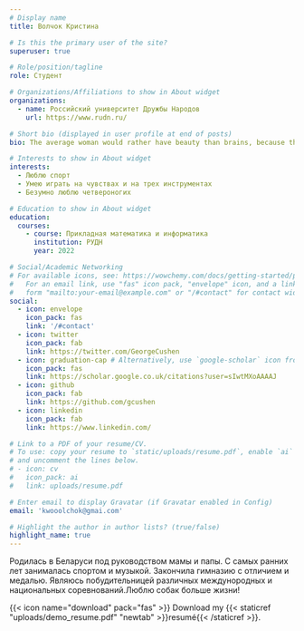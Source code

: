 ```yaml
---
# Display name
title: Волчок Кристина

# Is this the primary user of the site?
superuser: true

# Role/position/tagline
role: Студент

# Organizations/Affiliations to show in About widget
organizations:
  - name: Российский университет Дружбы Народов
    url: https://www.rudn.ru/

# Short bio (displayed in user profile at end of posts)
bio: The average woman would rather have beauty than brains, because the average man can see better than he can think.

# Interests to show in About widget
interests:
  - Люблю спорт
  - Умею играть на чувствах и на трех инструментах
  - Безумно люблю четвероногих

# Education to show in About widget
education:
  courses:
    - course: Прикладная математика и информатика
      institution: РУДН 
      year: 2022

# Social/Academic Networking
# For available icons, see: https://wowchemy.com/docs/getting-started/page-builder/#icons
#   For an email link, use "fas" icon pack, "envelope" icon, and a link in the
#   form "mailto:your-email@example.com" or "/#contact" for contact widget.
social:
  - icon: envelope
    icon_pack: fas
    link: '/#contact'
  - icon: twitter
    icon_pack: fab
    link: https://twitter.com/GeorgeCushen
  - icon: graduation-cap # Alternatively, use `google-scholar` icon from `ai` icon pack
    icon_pack: fas
    link: https://scholar.google.co.uk/citations?user=sIwtMXoAAAAJ
  - icon: github
    icon_pack: fab
    link: https://github.com/gcushen
  - icon: linkedin
    icon_pack: fab
    link: https://www.linkedin.com/

# Link to a PDF of your resume/CV.
# To use: copy your resume to `static/uploads/resume.pdf`, enable `ai` icons in `params.toml`,
# and uncomment the lines below.
# - icon: cv
#   icon_pack: ai
#   link: uploads/resume.pdf

# Enter email to display Gravatar (if Gravatar enabled in Config)
email: 'kwooolchok@gmai.com'

# Highlight the author in author lists? (true/false)
highlight_name: true
---
```

Родилась в Беларуси под руководством мамы и папы. С самых ранних лет занималась спортом и музыкой. Закончила гимназию с отличием и медалью. Являюсь побудительницей различных междунородных и национальных соревнований.Люблю собак больше жизни!

{{< icon name="download" pack="fas" >}} Download my {{< staticref "uploads/demo_resume.pdf" "newtab" >}}resumé{{< /staticref >}}.
